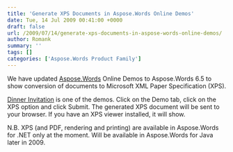 ```yaml
---
title: 'Generate XPS Documents in Aspose.Words Online Demos'
date: Tue, 14 Jul 2009 00:41:00 +0000
draft: false
url: /2009/07/14/generate-xps-documents-in-aspose-words-online-demos/
author: Romank
summary: ''
tags: []
categories: ['Aspose.Words Product Family']
---
```


We have updated [Aspose.Words][1] Online Demos to Aspose.Words 6.5 to show conversion of documents to Microsoft XML Paper Specification (XPS).  

[Dinner Invitation][2] is one of the demos. Click on the Demo tab, click on the XPS option and click Submit. The generated XPS document will be sent to your browser. If you have an XPS viewer installed, it will show.  

N.B. XPS (and PDF, rendering and printing) are available in Aspose.Words for .NET only at the moment. Will be available in Aspose.Words for Java later in 2009.




[1]: https://products.aspose.com/words
[2]: http://www.aspose.com/demos/file-format-components/aspose.words/csharp/general/dinner-invitation.aspx





